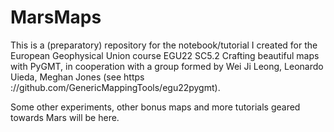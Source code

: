 # MarsMaps

This is a (preparatory) repository for the notebook/tutorial I created for the European Geophysical Union course EGU22 SC5.2 Crafting beautiful maps with PyGMT, in cooperation with a group formed by Wei Ji Leong, Leonardo Uieda, Meghan Jones (see https ://github.com/GenericMappingTools/egu22pygmt).

Some other experiments, other bonus maps and more tutorials geared towards Mars will be here.
